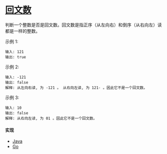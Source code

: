 # [回文数](https://leetcode-cn.com/problems/reverse-integer/description/)

判断一个整数是否是回文数。回文数是指正序（从左向右）和倒序（从右向左）读都是一样的整数。

示例 1:
```
输入: 121
输出: true
```

示例 2:
```
输入: -121
输出: false
解释: 从左向右读, 为 -121 。 从右向左读, 为 121- 。因此它不是一个回文数。
```

示例 3:
```
输入: 10
输出: false
解释: 从右向左读, 为 01 。因此它不是一个回文数。
```

#### 实现
- [Java](https://github.com/pojozhang/playground/blob/master/solutions/java/src/main/java/playground/algorithm/PalindromeNumber.java)
- [Go](https://github.com/pojozhang/playground/blob/master/solutions/go/src/playground/algorithm/palindrome_number.go)
